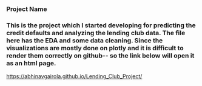 ### Project Name
### This is the project which I started developing for predicting the credit defaults and analyzing the lending club data. The file here has the EDA and some data cleaning. Since the visualizations are mostly done on plotly and it is difficult to render them correctly on github-- so the link below will open it as an html page.
https://abhinavgairola.github.io/Lending_Club_Project/
